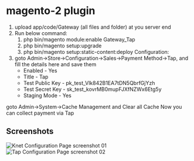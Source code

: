 # magento-2 plugin
1. upload app/code/Gateway (all files and folder) at you server end
2. Run below command:
	1. php bin/magento module:enable Gateway_Tap
	2. php bin/magento setup:upgrade
	3. php bin/magento setup:static-content:deploy
Configuration:
1. goto Admin->Store->Configuration->Sales->Payment Method->Tap, and fill the details here and save them
	* Enabled - Yes
    * Title - Tap
	* Test Public Key - pk_test_Vlk842B1EA7tDN5QbrfGjYzh
	* Test Secret Key - sk_test_kovrMB0mupFJXfNZWx6Etg5y
	* Staging Mode - Yes
	
goto Admin->System->Cache Management and Clear all Cache
Now you can collect payment via Tap

## Screenshots
 
![Knet Configuration Page screenshot 01](https://content.screencast.com/users/m.khan3005/folders/Capture/media/b118761b-2783-42aa-837f-c980b5667b35/LWR_Recording.png)
![Tap Configuration Page screenshot 02](https://content.screencast.com/users/m.khan3005/folders/Capture/media/b118761b-2783-42aa-837f-c980b5667b35/LWR_Recording.png)



